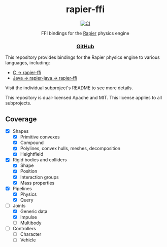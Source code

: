 <div align="center">

# rapier-ffi
[![CI](https://img.shields.io/github/actions/workflow/status/aecsocket/rapier-ffi/build-ffi.yml)](https://github.com/aecsocket/rapier-ffi/actions/workflows/build-ffi.yml)

FFI bindings for the [Rapier](https://github.com/dimforge/rapier/) physics engine

### [GitHub](https://github.com/aecsocket/rapier-ffi)

</div>

This repository provides bindings for the Rapier physics engine to various languages, including:
- [C → rapier-ffi](rapier-ffi/)
- [Java → rapier-java → rapier-ffi](rapier-java/)

Visit the individual subproject's README to see more details.

This repository is dual-licensed Apache and MIT. This license applies to all subprojects.

## Coverage

- [x] Shapes
  - [x] Primitive convexes
  - [x] Compound
  - [x] Polylines, convex hulls, meshes, decomposition
  - [x] Heightfield
- [x] Rigid bodies and colliders
  - [x] Shape
  - [x] Position
  - [x] Interaction groups
  - [x] Mass properties
- [x] Pipelines
  - [x] Physics
  - [x] Query
- [ ] Joints
  - [x] Generic data
  - [x] Impulse
  - [ ] Multibody
- [ ] Controllers
  - [ ] Character
  - [ ] Vehicle

